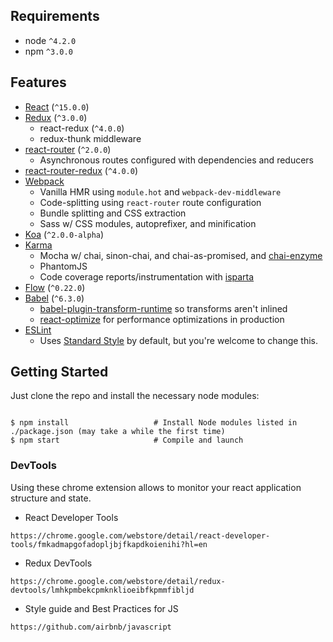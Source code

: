 Requirements
------------

* node `^4.2.0`
* npm `^3.0.0`

Features
--------

* [React](https://github.com/facebook/react) (`^15.0.0`)
* [Redux](https://github.com/rackt/redux) (`^3.0.0`)
  * react-redux (`^4.0.0`)
  * redux-thunk middleware
* [react-router](https://github.com/rackt/react-router) (`^2.0.0`)
  * Asynchronous routes configured with dependencies and reducers
* [react-router-redux](https://github.com/rackt/react-router-redux) (`^4.0.0`)
* [Webpack](https://github.com/webpack/webpack)
  * Vanilla HMR using `module.hot` and `webpack-dev-middleware`
  * Code-splitting using `react-router` route configuration
  * Bundle splitting and CSS extraction
  * Sass w/ CSS modules, autoprefixer, and minification
* [Koa](https://github.com/koajs/koa) (`^2.0.0-alpha`)
* [Karma](https://github.com/karma-runner/karma)
  * Mocha w/ chai, sinon-chai, and chai-as-promised, and [chai-enzyme](https://github.com/producthunt/chai-enzyme)
  * PhantomJS
  * Code coverage reports/instrumentation with [isparta](https://github.com/deepsweet/isparta-loader)
* [Flow](http://flowtype.org/) (`^0.22.0`)
* [Babel](https://github.com/babel/babel) (`^6.3.0`)
  * [babel-plugin-transform-runtime](https://www.npmjs.com/package/babel-plugin-transform-runtime) so transforms aren't inlined
  * [react-optimize](https://github.com/thejameskyle/babel-react-optimize) for performance optimizations in production
* [ESLint](http://eslint.org)
  * Uses [Standard Style](https://github.com/feross/standard) by default, but you're welcome to change this.

Getting Started
---------------

Just clone the repo and install the necessary node modules:

```shell

$ npm install                   # Install Node modules listed in ./package.json (may take a while the first time)
$ npm start                     # Compile and launch
```


### DevTools

Using these chrome extension allows to monitor your react application structure and state.

* React Developer Tools
```
https://chrome.google.com/webstore/detail/react-developer-tools/fmkadmapgofadopljbjfkapdkoienihi?hl=en
```

* Redux DevTools
```
https://chrome.google.com/webstore/detail/redux-devtools/lmhkpmbekcpmknklioeibfkpmmfibljd
```

* Style guide and Best Practices for JS
```
https://github.com/airbnb/javascript
```